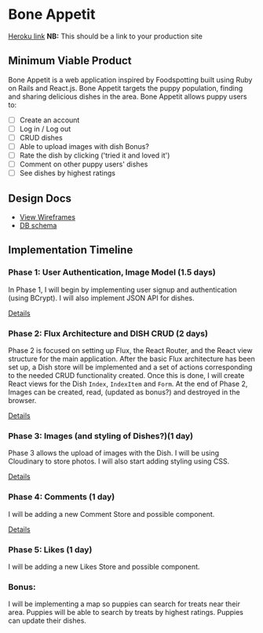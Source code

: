 # Bone Appetit

[Heroku link][heroku] **NB:** This should be a link to your production site

[heroku]: http://www.herokuapp.com

## Minimum Viable Product

Bone Appetit is a web application inspired by Foodspotting built using Ruby on Rails
and React.js. Bone Appetit targets the puppy population, finding and sharing delicious dishes in the area. Bone Appetit allows puppy users to:

<!-- This is a Markdown checklist. Use it to keep track of your progress! -->

- [ ] Create an account
- [ ] Log in / Log out
- [ ] CRUD dishes
- [ ] Able to upload images with dish
Bonus?
- [ ] Rate the dish by clicking ('tried it and loved it')
- [ ] Comment on other puppy users' dishes
- [ ] See dishes by highest ratings

## Design Docs
* [View Wireframes][view]
* [DB schema][schema]

[view]: ./docs/views.md
[schema]: ./docs/schema.md

## Implementation Timeline

### Phase 1: User Authentication, Image Model (1.5 days)

In Phase 1, I will begin by implementing user signup and authentication (using
BCrypt). I will also implement JSON API for dishes.

[Details][phase-one]

### Phase 2: Flux Architecture and DISH CRUD (2 days)

Phase 2 is focused on setting up Flux, the React Router, and the React view
structure for the main application. After the basic Flux architecture has been
set up, a Dish store will be implemented and a set of actions corresponding to
the needed CRUD functionality created.  Once this is done, I will create React
views for the Dish `Index`, `IndexItem` and `Form`.  At the end of Phase 2,
Images can be created, read, (updated as bonus?) and destroyed in the browser.

[Details][phase-two]

### Phase 3: Images (and styling of Dishes?)(1 day)

Phase 3 allows the upload of images with the Dish. I will be using Cloudinary to store photos. I will also start adding styling using CSS.

[Details][phase-three]

### Phase 4: Comments (1 day)

I will be adding a new Comment Store and possible component.

[Details][phase-four]


### Phase 5: Likes (1 day)

I will be adding a new Likes Store and possible component.

### Bonus:
I will be implementing a map so puppies can search for treats near their area.
Puppies will be able to search by treats by highest ratings.
Puppies can update their dishes.


[phase-one]: ./docs/phases/phase1.md
[phase-two]: ./docs/phases/phase2.md
[phase-three]: ./docs/phases/phase3.md
[phase-four]: ./docs/phases/phase4.md
[phase-five]: ./docs/phases/phase5.md
